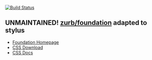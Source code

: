 [![Build Status](https://api.travis-ci.org/2fd/foundation-stylus.svg)](https://api.travis-ci.org/2fd/foundation-stylus)


## UNMAINTAINED! [zurb/foundation](http://foundation.zurb.com) adapted to stylus

* [Foundation Homepage](http://foundation.zurb.com/)
* [CSS Download](http://foundation.zurb.com/develop/download.html)
* [CSS Docs](http://foundation.zurb.com/docs/)
